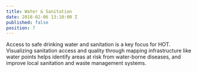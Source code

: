 ```yaml
---
title: Water & Sanitation
date: 2018-02-06 13:10:00 Z
published: false
position: 7
---
```


Access to safe drinking water and sanitation is a key focus for HOT. Visualizing sanitation access and quality through mapping infrastructure like water points helps identify areas at risk from water-borne diseases, and improve local sanitation and waste management systems.